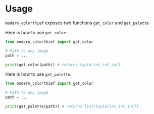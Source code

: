# Usage

`modern_colorthief` exposes two functions `get_color` and `get_palette`

Here is how to use `get_color`:

```python
from modern_colorthief import get_color

# Path to any image
path = ...

print(get_color(path)) # returns tuple[int,int,int]
```

Here is how to use `get_palette`:

```python
from modern_colorthief import get_color

# Path to any image
path = ...

print(get_palette(path)) # returns list[tuple[int,int,int]]
```
